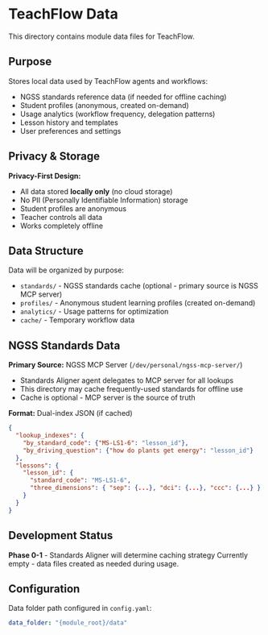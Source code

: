 # TeachFlow Data

This directory contains module data files for TeachFlow.

## Purpose

Stores local data used by TeachFlow agents and workflows:
- NGSS standards reference data (if needed for offline caching)
- Student profiles (anonymous, created on-demand)
- Usage analytics (workflow frequency, delegation patterns)
- Lesson history and templates
- User preferences and settings

## Privacy & Storage

**Privacy-First Design:**
- All data stored **locally only** (no cloud storage)
- No PII (Personally Identifiable Information) storage
- Student profiles are anonymous
- Teacher controls all data
- Works completely offline

## Data Structure

Data will be organized by purpose:
- `standards/` - NGSS standards cache (optional - primary source is NGSS MCP server)
- `profiles/` - Anonymous student learning profiles (created on-demand)
- `analytics/` - Usage patterns for optimization
- `cache/` - Temporary workflow data

## NGSS Standards Data

**Primary Source:** NGSS MCP Server (`/dev/personal/ngss-mcp-server/`)
- Standards Aligner agent delegates to MCP server for all lookups
- This directory may cache frequently-used standards for offline use
- Cache is optional - MCP server is the source of truth

**Format:** Dual-index JSON (if cached)
```json
{
  "lookup_indexes": {
    "by_standard_code": {"MS-LS1-6": "lesson_id"},
    "by_driving_question": {"how do plants get energy": "lesson_id"}
  },
  "lessons": {
    "lesson_id": {
      "standard_code": "MS-LS1-6",
      "three_dimensions": { "sep": {...}, "dci": {...}, "ccc": {...} }
    }
  }
}
```

## Development Status

**Phase 0-1** - Standards Aligner will determine caching strategy
Currently empty - data files created as needed during usage.

## Configuration

Data folder path configured in `config.yaml`:
```yaml
data_folder: "{module_root}/data"
```

